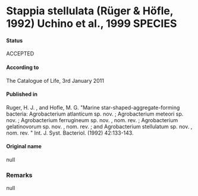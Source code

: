 # Stappia stellulata (Rüger & Höfle, 1992) Uchino et al., 1999 SPECIES

#### Status
ACCEPTED

#### According to
The Catalogue of Life, 3rd January 2011

#### Published in
Ruger, H. J. , and Hofle, M. G. "Marine star-shaped-aggregate-forming bacteria: Agrobacterium atlanticum sp. nov. ; Agrobacterium meteori sp. nov. ; Agrobacterium ferrugineum sp. nov. , nom. rev. ; Agrobacterium gelatinovorum sp. nov. , nom. rev. ; and Agrobacterium stellulatum sp. nov. , nom. rev. " Int. J. Syst. Bacteriol. (1992) 42:133-143.

#### Original name
null

### Remarks
null